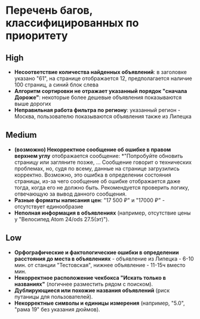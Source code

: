 # Перечень багов, классифицированных по приоритету


## High

- **Несоответствие количества найденных объявлений**: в заголовке указано "61", на странице отображается 12, предполагается наличие 100 страниц, а синий блок слева 
- **Алгоритм сортировки не отражает указанный порядок "сначала Дороже"**: некоторые более дешевые объявления показываются выше дорогих
- **Неправильная работа фильтра по региону**: указанный регион - Москва, пользователю показываются объявления также из Липецка

## Medium
- **(возможно) Некорректное сообщение об ошибке в правом верхнем углу** отображается сообщение: *"Попробуйте обновить страницу или загляните позже, ... 
Сообщение говорит о технических проблемах, но, судя по всему, данные на странице загрузились корректно.  Возможно, это ошибка в определении состояния страницы, из-за чего сообщение об ошибке отображается даже тогда, когда его не должно быть. Рекомендуется проверить логику, отвечающую за вывод данного сообщения. 
- **Разные форматы написания цен**: "17 500 ₽" и "17000 ₽" - отсутствует единообразие  
- **Неполная информация в объявлениях** (например, отсутствие цены у "Велосипед Atom 24/ods 27.5(эт)").  

## Low
- **Орфографические и фактологические ошибки в определении расстояния до места в объявлениях** - объявление из Липецка - 6-10 мин. от станции "Тестовская", нижнее объявление - 11-15ч вместо мин.  
- **Некорректное расположение чекбокса "Искать только в названиях"** (логичнее разместить рядом с поиском).  
- **Дублирующиеся или похожие названия объявлений** (риск путаницы для пользователей).  
- **Некорректные символы и единицы измерения** (например, "5.0", "рама 19" без указания дюймов).  
